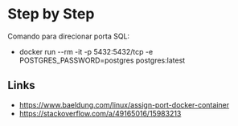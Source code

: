 # Step by Step

Comando para direcionar porta SQL:
* docker run --rm -it  -p 5432:5432/tcp -e POSTGRES_PASSWORD=postgres postgres:latest

## Links

* https://www.baeldung.com/linux/assign-port-docker-container
* https://stackoverflow.com/a/49165016/15983213